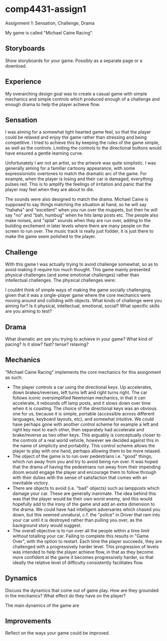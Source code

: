 comp4431-assign1
================

Assignment 1: Sensation, Challenge, Drama

My game is called "Michael Caine Racing".

Storyboards
-----------
Show storyboards for your game. Possibly as a separate page or a download.

Experience
----------
My overarching design goal was to create a casual game with simple mechanics and simple controls which produced enough of a challenge and enough drama to help the player achieve flow.

Sensation
---------
I was aiming for a somewhat light hearted game feel, so that the player could be relaxed and enjoy the game rather than stressing and being competitive. I tried to achieve this by keeping the rules of the game simple, as well as the controls. Limiting the controls to the directional buttons would have ensured a gentle learning curve.

Unfortunately I am not an artist, so the artwork was quite simplistic. I was generally aiming for a familiar cartoony appearance, with some expressionistic overtones to match the dramatic arc of the game. For example, when the player is losing and their car is damaged, everything pulses red. This is to amplify the feelings of irritation and panic that the player may feel when they are about to die.

The sounds were also designed to match the drama. Michael Caine is supposed to say things matching the situation at hand, so he will say "hahaha" and "excellent" when you run over the muppets, but then he will say "no" and "bah, humbug" when he hits lamp posts etc. The people also make noises, and "splat" sounds when they are run over, adding to the building excitement in later levels where there are many people on the screen to run over. The music track is really just fodder, it is just there to make the game seem polished to the player.

Challenge
---------
With this game I was actually trying to avoid challenge somewhat, so as to avoid making it require too much thought. This game mainly presented physical challenges (and some emotional challenges) rather than intellectual challenges. The physical challenges were:

I couldnt think of simple ways of making the game socially challenging, given that it was a single-player game where the core mechanics were moving around and colliding with objects.
What kinds of challenge were you aiming for? Is it physical, intellectual, emotional, social? What specific skills are you aiming to test?

Drama
-----
What dramatic arc are you trying to achieve in your game? What kind of pacing? Is it slow? fast? tense? relaxing?

Mechanics
---------
"Michael Caine Racing" implements the core mechanics for this assignment as such:
* The player controls a car using the directional keys. Up accelerates, down brakes/reverses, left turns left and right turns right. The car follows iconic oversimplified Newtonian mechanics, in that it can accelerate, it rebounds off lamp posts, and it slows down over time when it is coasting. The choice of the directional keys was an obvious one for us, because it is simple, portable (accessible across different languages, keyboard layouts, etc), and somewhat intuitive. We could have perhaps gone with another control scheme for example a left and right key next to each other, then separately had accelerate and brake/reverse as two other keys. This arguably is conceptually closer to the controls of a real world vehicle, however we decided against this in the name of simplicity and portability. This control scheme allows the player to play with one hand, perhaps allowing them to be more relaxed.
* The object of the game is to run over pedestrians i.e. "good" things, which run away from you and try to avoid being run over. It was hoped that the drama of having the pedestrians run away from their impending doom would engage the player and encourage them to follow through with their duties with the sense of satisfaction that comes with an inevitable victory.
* There are objects to avoid (i.e. "bad" objects) such as lampposts which damage your car. These are generally inanimate. The idea behind this was that the player would be their own worst enemy, and this would hopefully add to the irony of the game and add an extra dimension to the drama. We could have had intelligent adversaries which chased you down, but this seemed unnatural, c.f. the "police" in Driver that ram into your car until it is destroyed rather than pulling you over, as the background story would suggest.
* The overall objective is to run over all the people within a time limit without totalling your car. Failing to complete this results in "Game Over", with the option to restart. Each time the player succeeds, they are challenged with a progressively harder level. This progression of levels was intended to help the player achieve flow, in that as they become more confident at the game it becomes progressively harder, so that ideally the relative level of difficulty consistently facilitates flow.

Dynamics
--------
Discuss the dynamics that come out of game play. How are they grounded in the mechanics? What effect do they have on the player?

The main dynamics of the game are

Improvements
------------
Reflect on the ways your game could be improved.
